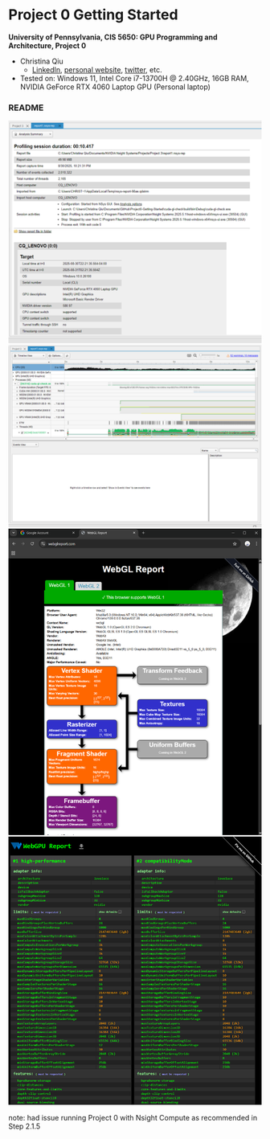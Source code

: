 Project 0 Getting Started
====================

**University of Pennsylvania, CIS 5650: GPU Programming and Architecture, Project 0**

* Christina Qiu
  * [LinkedIn](https://www.linkedin.com/in/christina-qiu-6094301b6/), [personal website](https://christinaqiu3.github.io/), [twitter](), etc.
* Tested on: Windows 11, Intel Core i7-13700H @ 2.40GHz, 16GB RAM, NVIDIA GeForce RTX 4060 Laptop GPU (Personal laptop)

### README

![](images/Screenshot%202025-08-30%20223233.png)
![](images/Screenshot%202025-08-30%20223315.png)
![](images/Screenshot%202025-08-30%20231757.png)
![](images/Screenshot%202025-08-30%20234604.png)

note: had issue running Project 0 with Nsight Compute as recommended in Step 2.1.5
